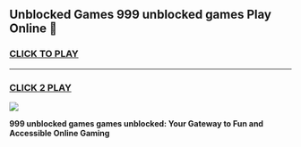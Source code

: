 
## Unblocked Games 999 unblocked games Play Online 👋
<h3>
<a href="https://news.freeplayer.one?title=999_unblocked_games&ref=17F">CLICK TO PLAY</a></h3>
<hr>

<h3>
<a href="https://news.freeplayer.one?title=999_unblocked_games&ref=17F">CLICK 2 PLAY</a>
  
</h3>

<a href="https://news.freeplayer.one?title=999_unblocked_games&ref=17F/"><img src="https://clearcache.store/games.png"></a>


**999 unblocked games games unblocked: Your Gateway to Fun and Accessible Online Gaming**
